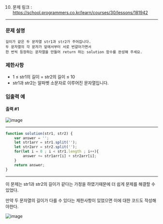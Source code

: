 10. 문제 링크 : https://school.programmers.co.kr/learn/courses/30/lessons/181942
---
### 문제 설명
~~~
길이가 같은 두 문자열 str1과 str2가 주어집니다.
두 문자열의 각 문자가 앞에서부터 서로 번갈아가면서
한 번씩 등장하는 문자열을 만들어 return 하는 solution 함수를 완성해 주세요.
~~~
### 제한사항

- 1 ≤ str1의 길이 = str2의 길이 ≤ 10
- str1과 str2는 알파벳 소문자로 이루어진 문자열입니다.

### 입출력 예

#### 출력 #1
![image](https://github.com/Leejinuk123/ProgrammersCodingTest/assets/50895677/bf773ba7-6a0a-4a7a-bd46-c79bd0f89496)

---

~~~js
function solution(str1, str2) {
    var answer = '';
    let str1arr = str1.split('');
    let str2arr = str2.split('');
    for(let i = 0 ; i < str1.length ; i++){
        answer += str1arr[i] + str2arr[i];
    }
    return answer;
}
~~~
---
이 문제는 str1과 str2의 길이가 같다는 가정을 하였기때문에 더 쉽게 문제를 해결할 수 있었다.

만약 두 문자열의 길이가 다를 수 있다는 제한사항이 있었으면 이에 대한 코드도 작성해야한다.

![image](https://github.com/Leejinuk123/ProgrammersCodingTest/assets/50895677/c328598d-84e9-43da-918b-a631142ef210)
